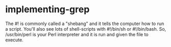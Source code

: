 # implementing-grep
The #! is commonly called a "shebang" and it tells the computer how to run a script. You'll also see lots of shell-scripts with #!/bin/sh or #!/bin/bash.
So, /usr/bin/perl is your Perl interpreter and it is run and given the file to execute.
